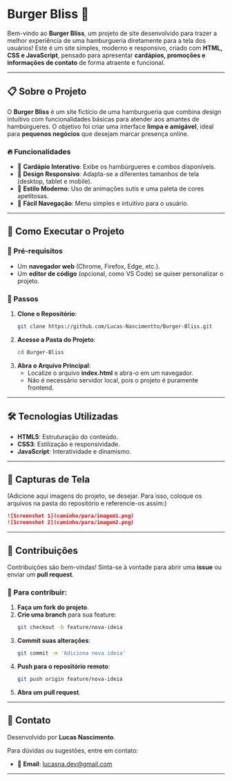 # Burger Bliss 🍔

Bem-vindo ao **Burger Bliss**, um projeto de site desenvolvido para trazer a melhor experiência de uma hamburgueria diretamente para a tela dos usuários! Este é um site simples, moderno e responsivo, criado com **HTML, CSS e JavaScript**, pensado para apresentar **cardápios, promoções e informações de contato** de forma atraente e funcional.

---

## 📋 Sobre o Projeto

O **Burger Bliss** é um site fictício de uma hamburgueria que combina design intuitivo com funcionalidades básicas para atender aos amantes de hambúrgueres. O objetivo foi criar uma interface **limpa e amigável**, ideal para **pequenos negócios** que desejam marcar presença online.

### 🔥 Funcionalidades
- 🍔 **Cardápio Interativo**: Exibe os hambúrgueres e combos disponíveis.
- 📱 **Design Responsivo**: Adapta-se a diferentes tamanhos de tela (desktop, tablet e mobile).
- 🎨 **Estilo Moderno**: Uso de animações sutis e uma paleta de cores apetitosas.
- 🧭 **Fácil Navegação**: Menu simples e intuitivo para o usuário.

---

## 🚀 Como Executar o Projeto

### 🔧 Pré-requisitos
- Um **navegador web** (Chrome, Firefox, Edge, etc.).
- Um **editor de código** (opcional, como VS Code) se quiser personalizar o projeto.

### 📂 Passos
1. **Clone o Repositório**:
   ```bash
   git clone https://github.com/Lucas-Nascimentto/Burger-Bliss.git
   ```
2. **Acesse a Pasta do Projeto**:
   ```bash
   cd Burger-Bliss
   ```
3. **Abra o Arquivo Principal**:
   - Localize o arquivo **index.html** e abra-o em um navegador.
   - Não é necessário servidor local, pois o projeto é puramente frontend.

---

## 🛠️ Tecnologias Utilizadas

- **HTML5**: Estruturação do conteúdo.
- **CSS3**: Estilização e responsividade.
- **JavaScript**: Interatividade e dinamismo.

---

## 📸 Capturas de Tela
(Adicione aqui imagens do projeto, se desejar. Para isso, coloque os arquivos na pasta do repositório e referencie-os assim:)

```markdown
![Screenshot 1](caminho/para/imagem1.png)
![Screenshot 2](caminho/para/imagem2.png)
```

---

## 🌟 Contribuições

Contribuições são bem-vindas! Sinta-se à vontade para abrir uma **issue** ou enviar um **pull request**. 

### 📌 Para contribuir:
1. **Faça um fork do projeto**.
2. **Crie uma branch** para sua feature:
   ```bash
   git checkout -b feature/nova-ideia
   ```
3. **Commit suas alterações**:
   ```bash
   git commit -m 'Adiciona nova ideia'
   ```
4. **Push para o repositório remoto**:
   ```bash
   git push origin feature/nova-ideia
   ```
5. **Abra um pull request**.

---

## 📧 Contato

Desenvolvido por **Lucas Nascimento**.

Para dúvidas ou sugestões, entre em contato:
- 📩 **Email**: [lucasna.dev@gmail.com](mailto:lucasna.dev@gmail.com)

---

